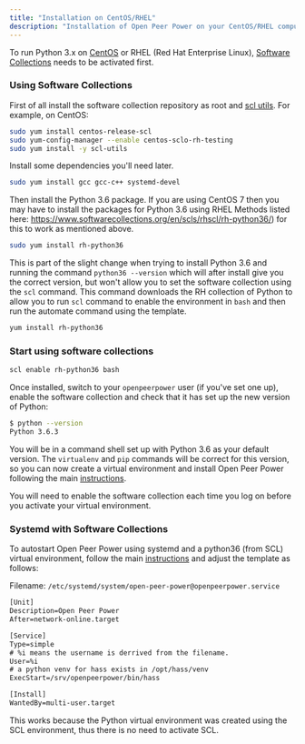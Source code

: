 ```yaml
---
title: "Installation on CentOS/RHEL"
description: "Installation of Open Peer Power on your CentOS/RHEL computer."
---
```


To run Python 3.x on [CentOS](https://www.centos.org/) or RHEL (Red Hat Enterprise Linux), [Software Collections](https://www.softwarecollections.org/en/scls/rhscl/rh-python36/) needs to be activated first.

### Using Software Collections

First of all install the software collection repository as root and [scl utils](https://access.redhat.com/documentation/en-US/Red_Hat_Developer_Toolset/1/html-single/Software_Collections_Guide/). For example, on CentOS:

```bash
sudo yum install centos-release-scl
sudo yum-config-manager --enable centos-sclo-rh-testing
sudo yum install -y scl-utils
```

Install some dependencies you'll need later.

```bash
sudo yum install gcc gcc-c++ systemd-devel
```

Then install the Python 3.6 package. If you are using CentOS 7 then you may have to install the packages for Python 3.6 using RHEL Methods listed here: https://www.softwarecollections.org/en/scls/rhscl/rh-python36/) for this to work as mentioned above.

```bash
sudo yum install rh-python36
```

This is part of the slight change when trying to install Python 3.6 and running the command `python36 --version` which will after install give you the correct version, but won't allow you to set the software collection using the `scl` command. This command downloads the RH collection of Python to allow you to run `scl` command to enable the environment in `bash` and then run the automate command using the template.

```bash
yum install rh-python36
```

### Start using software collections

```bash
scl enable rh-python36 bash
```

Once installed, switch to your `openpeerpower` user (if you've set one up), enable the software collection and check that it has set up the new version of Python:

```bash
$ python --version
Python 3.6.3
```

You will be in a command shell set up with Python 3.6 as your default version. The `virtualenv` and `pip` commands will be correct for this version, so you can now create a virtual environment and install Open Peer Power following the main [instructions](/docs/installation/virtualenv/#step-4-set-up-the-virtualenv).

You will need to enable the software collection each time you log on before you activate your virtual environment.

### Systemd with Software Collections

To autostart Open Peer Power using systemd and a python36 (from SCL) virtual environment, follow the main [instructions](/docs/autostart/systemd/) and adjust the template as follows:

Filename: `/etc/systemd/system/open-peer-power@openpeerpower.service`
```txt
[Unit]
Description=Open Peer Power
After=network-online.target

[Service]
Type=simple
# %i means the username is derrived from the filename.
User=%i
# a python venv for hass exists in /opt/hass/venv
ExecStart=/srv/openpeerpower/bin/hass

[Install]
WantedBy=multi-user.target
```

This works because the Python virtual environment was created using the SCL environment, thus there is no need to activate SCL.
